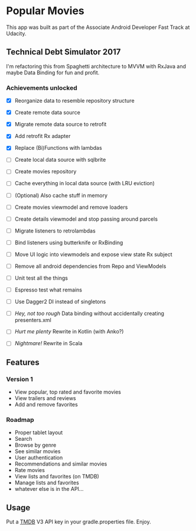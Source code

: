 # Popular Movies
This app was built as part of the Associate Android Developer Fast Track at Udacity.

## Technical Debt Simulator 2017
I'm refactoring this from Spaghetti architecture to MVVM with RxJava and maybe Data Binding for fun and profit.

### Achievements unlocked
- [x] Reorganize data to resemble repository structure
- [x] Create remote data source
- [x] Migrate remote data source to retrofit
- [x] Add retrofit Rx adapter
- [x] Replace (Bi)Functions with lambdas
- [ ] Create local data source with sqlbrite
- [ ] Create movies repository
- [ ] Cache everything in local data source (with LRU eviction)
- [ ] \(Optional) Also cache stuff in memory
- [ ] Create movies viewmodel and remove loaders
- [ ] Create details viewmodel and stop passing around parcels
- [ ] Migrate listeners to retrolambdas
- [ ] Bind listeners using butterknife or RxBinding
- [ ] Move UI logic into viewmodels and expose view state Rx subject
- [ ] Remove all android dependencies from Repo and ViewModels
- [ ] Unit test all the things
- [ ] Espresso test what remains
- [ ] Use Dagger2 DI instead of singletons
- [ ] _Hey, not too rough_ Data binding without accidentally creating presenters.xml
- [ ] _Hurt me plenty_ Rewrite in Kotlin (with Anko?)
- [ ] _Nightmare!_ Rewrite in Scala


## Features

### Version 1
* View popular, top rated and favorite movies
* View trailers and reviews
* Add and remove favorites

### Roadmap
* Proper tablet layout
* Search
* Browse by genre
* See similar movies
* User authentication
* Recommendations and similar movies
* Rate movies 
* View lists and favorites (on TMDB)
* Manage lists and favorites
* whatever else is in the API...

## Usage
Put a [TMDB](https://www.themoviedb.org/) V3 API key in your gradle.properties file. Enjoy.
